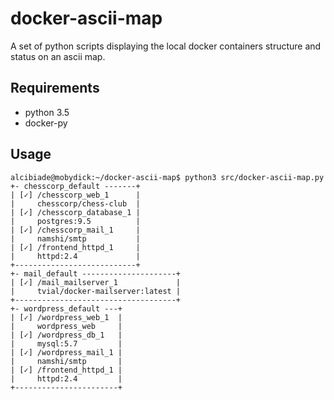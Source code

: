 # docker-ascii-map
A set of python scripts displaying the local docker containers structure and status on an ascii map.

## Requirements

* python 3.5
* docker-py

## Usage

```
alcibiade@mobydick:~/docker-ascii-map$ python3 src/docker-ascii-map.py 
+- chesscorp_default -------+
| [✓] /chesscorp_web_1      |
|     chesscorp/chess-club  |
| [✓] /chesscorp_database_1 |
|     postgres:9.5          |
| [✓] /chesscorp_mail_1     |
|     namshi/smtp           |
| [✓] /frontend_httpd_1     |
|     httpd:2.4             |
+---------------------------+
+- mail_default ---------------------+
| [✓] /mail_mailserver_1             |
|     tvial/docker-mailserver:latest |
+------------------------------------+
+- wordpress_default ---+
| [✓] /wordpress_web_1  |
|     wordpress_web     |
| [✓] /wordpress_db_1   |
|     mysql:5.7         |
| [✓] /wordpress_mail_1 |
|     namshi/smtp       |
| [✓] /frontend_httpd_1 |
|     httpd:2.4         |
+-----------------------+

```
